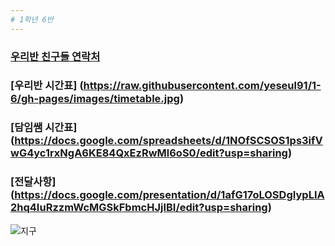 ```yaml
---
# 1학년 6반 
---
```

### [우리반 친구들 연락처](https://docs.google.com/spreadsheets/d/1-OvozTHCJSz_N4zWYzXcisjLnLADOSOzRn4SkLB9k1Q/edit?usp=sharing)
### [우리반 시간표] (https://raw.githubusercontent.com/yeseul91/1-6/gh-pages/images/timetable.jpg)
### [담임쌤 시간표] (https://docs.google.com/spreadsheets/d/1NOfSCSOS1ps3ifVwG4yc1rxNgA6KE84QxEzRwMl6oS0/edit?usp=sharing)
### [전달사항] (https://docs.google.com/presentation/d/1afG17oLOSDgIypLIA2hq4IuRzzmWcMGSkFbmcHJjIBI/edit?usp=sharing)

![지구](https://raw.githubusercontent.com/yeseul91/1-6_2016/gh-pages/images/earth.jpg)

